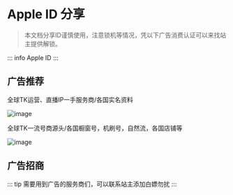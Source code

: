 # Apple ID 分享
> 本文档分享ID谨慎使用，注意锁机等情况，凭以下广告消费认证可以来找站主提供解锁。

::: info Apple ID
<GetAppleID />
:::


## 广告推荐

全球TK运营、直播IP一手服务商/各国实名资料

 ![image](/a598b120c44bfba5c166c1729036d3c.jpg)

全球TK一流号商源头/各国橱窗号，机刷号，自然流，各国店铺等                        

![image](/3da58991b100fd9ec715f3068b403cf.jpg)                             





## 广告招商

::: tip
需要用到广告的服务商们，可以联系站主添加白嫖勿扰
:::

